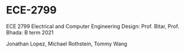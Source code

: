 # ECE-2799
ECE 2799 Electrical and Computer Engineering Design: Prof. Bitar, Prof. Bhada: B term 2021

Jonathan Lopez, Michael Rothstein, Tommy Wang
